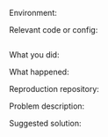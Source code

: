 <!--
Thanks for your interest in the project. I appreciate bugs filed and PRs submitted!
Please make sure that you are familiar with and follow the Code of Conduct for
this project (found in the CODE_OF_CONDUCT.md file).

Please fill out this template with all the relevant information so we can
understand what's going on and fix the issue.

I may ask you to submit the fix (after giving some direction).
-->

Environment:

<!--
  Please provide the version of this project where the issue occurred as well as the
  versions of other environmental factors. This could be virtual machine version, os
  version, browser version etc.
-->

Relevant code or config:

```

```

What you did:



What happened:

<!-- Please provide the full error message/screenshots/anything -->

Reproduction repository:

<!--
If possible, please create a repository that reproduces the issue with the
minimal amount of code possible. It is highly recommended you take the time
to read "How to create a Minimal, Complete, and Verifiable example" at
https://stackoverflow.com/help/mcve
-->

Problem description:



Suggested solution:
